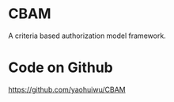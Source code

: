 CBAM
====

A criteria based authorization model framework.


Code on Github
====

https://github.com/yaohuiwu/CBAM
